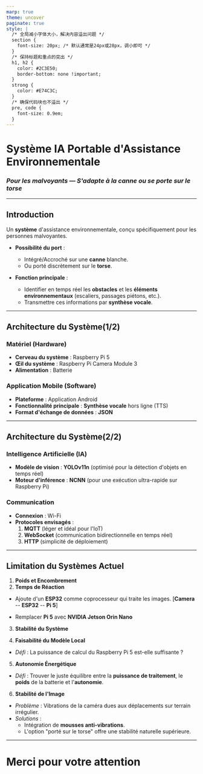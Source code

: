 ```yaml
---
marp: true
theme: uncover
paginate: true
style: |
  /* 全局减小字体大小，解决内容溢出问题 */
  section {
    font-size: 20px; /* 默认通常是24px或28px，调小即可 */
  }
  /* 保持标题和重点的突出 */
  h1, h2 { 
    color: #2C3E50;
    border-bottom: none !important;
  }
  strong { 
    color: #E74C3C;
  }
  /* 确保代码块也不溢出 */
  pre, code {
    font-size: 0.9em;
  }
---
```


# <!--fit--> Système IA Portable d'Assistance Environnementale

### *Pour les malvoyants — S'adapte à la canne ou se porte sur le torse*

---

## Introduction

Un **système** d'assistance environnementale, conçu spécifiquement pour les personnes malvoyantes.

- **Possibilité du port** :
  - Intégré/Accroché sur une **canne** blanche.
  - Ou porté discrètement sur le **torse**.

- **Fonction principale** :
  - Identifier en temps réel les **obstacles** et les **éléments environnementaux** (escaliers, passages piétons, etc.).
  - Transmettre ces informations par **synthèse vocale**.

---

## Architecture du Système(1/2) 

### **Matériel (Hardware)**
- **Cerveau du système** : Raspberry Pi 5
- **Œil du système** : Raspberry Pi Camera Module 3
- **Alimentation** : Batterie 

### **Application Mobile (Software)**
- **Plateforme** : Application Android
- **Fonctionnalité principale** : **Synthèse vocale** hors ligne (TTS)
- **Format d'échange de données** : **JSON**

---

## Architecture du Système(2/2)  

### **Intelligence Artificielle (IA)**
- **Modèle de vision** : **YOLOv11n** (optimisé pour la détection d'objets en temps réel)
- **Moteur d'inférence** : **NCNN** (pour une exécution ultra-rapide sur Raspberry Pi)

### **Communication**
- **Connexion** : Wi-Fi
- **Protocoles envisagés** :
  1. **MQTT** (léger et idéal pour l'IoT)
  2. **WebSocket** (communication bidirectionnelle en temps réel)
  3. **HTTP** (simplicité de déploiement)



---

## Limitation du Systèmes Actuel

1.  **Poids et Encombrement** 
2.  **Temps de Réaction**
  - Ajoute d'un **ESP32** comme coprocesseur qui traite les images.
  [**Camera** -- **ESP32** -- **Pi 5**]

  - Remplacer **Pi 5** avec **NVIDIA Jetson Orin Nano**

3.  **Stabilité du Système**

4.  **Faisabilité du Modèle Local**
  - *Défi* : La puissance de calcul du Raspberry Pi 5 est-elle suffisante ?

5.  **Autonomie Énergétique**
  - *Défi* : Trouver le juste équilibre entre la **puissance de traitement**, le **poids** de la batterie et l'**autonomie**.

6.  **Stabilité de l'Image**
  - *Problème* : Vibrations de la caméra dues aux déplacements sur terrain irrégulier.
  - *Solutions* :
    - Intégration de **mousses anti-vibrations**.
    - L'option "porté sur le torse" offre une stabilité naturelle supérieure.

---
<style scoped>
section {
  display: flex;
  flex-direction: column;
  justify-content: center; /* 垂直居中 */
}
</style>

# <!--fit--> Merci pour votre attention

### &nbsp;
